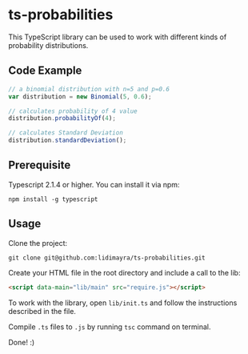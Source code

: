 # ts-probabilities

This TypeScript library can be used to work with different kinds of probability
distributions.

## Code Example
```typescript
// a binomial distribution with n=5 and p=0.6
var distribution = new Binomial(5, 0.6);

// calculates probability of 4 value
distribution.probabilityOf(4);

// calculates Standard Deviation
distribution.standardDeviation();
```

## Prerequisite
Typescript 2.1.4 or higher. You can install it via npm:
```
npm install -g typescript
```

## Usage
Clone the project:

```
git clone git@github.com:lidimayra/ts-probabilities.git
```

Create your HTML file in the root directory and include a call to the lib:

```HTML
<script data-main="lib/main" src="require.js"></script>
```

To work with the library, open `lib/init.ts` and follow the instructions
described in the file.

Compile `.ts` files to `.js` by running `tsc` command on terminal.

Done! :)
